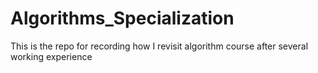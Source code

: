 # Algorithms_Specialization
This is the repo for recording how I revisit algorithm course after several working experience
